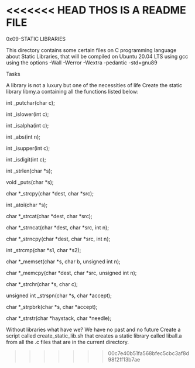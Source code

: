 <<<<<<< HEAD
THOS IS A README FILE
=======
0x09-STATIC LIBRARIES

This directory contains some certain files on C programming language about Static Libraries, that will be compiled on Ubuntu 20.04 LTS using gcc using the options -Wall -Werror -Wextra -pedantic -std=gnu89

Tasks

A library is not a luxury but one of the necessities of life Create the static library libmy.a containing all the functions listed below:

int _putchar(char c);

int _islower(int c);

int _isalpha(int c);

int _abs(int n);

int _isupper(int c);

int _isdigit(int c);

int _strlen(char *s);

void _puts(char *s);

char *_strcpy(char *dest, char *src);

int _atoi(char *s);

char *_strcat(char *dest, char *src);

char *_strncat(char *dest, char *src, int n);

char *_strncpy(char *dest, char *src, int n);

int _strcmp(char *s1, char *s2);

char *_memset(char *s, char b, unsigned int n);

char *_memcpy(char *dest, char *src, unsigned int n);

char *_strchr(char *s, char c);

unsigned int _strspn(char *s, char *accept);

char *_strpbrk(char *s, char *accept);

char *_strstr(char *haystack, char *needle);

Without libraries what have we? We have no past and no future Create a script called create_static_lib.sh that creates a static library called liball.a from all the .c files that are in the current directory.
>>>>>>> 00c7e40b51fa568bfec5cbc3af8d98f2ff13b7ae
